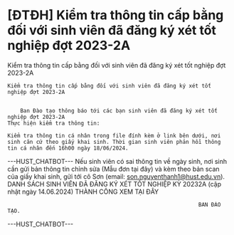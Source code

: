 # [ĐTĐH] Kiểm tra thông tin cấp bằng đối với sinh viên đã đăng ký xét tốt nghiệp đợt 2023-2A

Kiểm tra thông tin cấp bằng đối với sinh viên đã đăng ký xét tốt nghiệp đợt 2023-2A
        
	Kiểm tra thông tin cấp bằng đối với sinh viên đã đăng ký xét tốt nghiệp đợt 2023-2A

	
		Ban Đào tạo thông báo tới các bạn sinh viên đã đăng ký xét tốt nghiệp đợt 2023-2A
	Thực hiện kiểm tra thông tin: 

	Kiểm tra thông tin cá nhân trong file đính kèm ở link bên dưới, nơi sinh căn cứ theo giấy khai sinh. Thời gian sinh viên phản hồi thông tin cá nhân đến 16h00 ngày 18/06/2024. 
 ---HUST_CHATBOT---
Nếu sinh viên có sai thông tin về ngày sinh, nơi sinh cần gửi bản thông tin chỉnh sửa (Mẫu đơn tại đây) và kèm theo bản scan của giấy khai sinh, gửi tới cô Sơn (email: son.nguyenthanh1@hust.edu.vn). DANH SÁCH SINH VIÊN ĐÃ ĐĂNG KÝ XÉT TỐT NGHIỆP KỲ 20232A (cập nhật ngày 14.06.2024) THÀNH CÔNG XEM TẠI ĐÂY

	

	

	                                                            BAN ĐÀO TẠO. 
 ---HUST_CHATBOT---